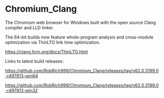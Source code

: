# Chromium_Clang

The Chromium web browser for Windows built with the open source Clang compiler and LLD linker.

The 64-bit builds now feature whole-program analysis and cross-module optimization via ThinLTO link time optimization.

https://clang.llvm.org/docs/ThinLTO.html

Links to latest build releases:

https://github.com/RobRich999/Chromium_Clang/releases/tag/v62.0.3199.0-r497813-win64

https://github.com/RobRich999/Chromium_Clang/releases/tag/v62.0.3199.0-r497813-win32
